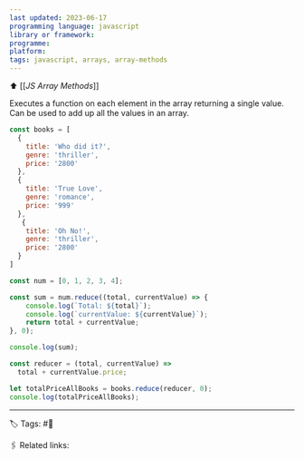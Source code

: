 ```yaml
---
last updated: 2023-06-17
programming language: javascript
library or framework:
programme:
platform:
tags: javascript, arrays, array-methods
---
```

⬆ [[_JS Array Methods_]]

Executes a function on each element in the array returning a single value.
Can be used to add up all the values in an array.

```javascript
const books = [
  {
    title: 'Who did it?',
    genre: 'thriller',
    price: '2800'
  },
  { 
    title: 'True Love',
    genre: 'romance',
    price: '999'
  },
   { 
    title: 'Oh No!',
    genre: 'thriller',
    price: '2800'
  }
]

const num = [0, 1, 2, 3, 4];

const sum = num.reduce((total, currentValue) => {
	console.log(`Total: ${total}`);
	console.log(`currentValue: ${currentValue}`);
	return total + currentValue;
}, 0);

console.log(sum);

const reducer = (total, currentValue) =>
  total + currentValue.price;

let totalPriceAllBooks = books.reduce(reducer, 0);
console.log(totalPriceAllBooks);
```

---
🏷 Tags: #🌱

🖇 Related links: